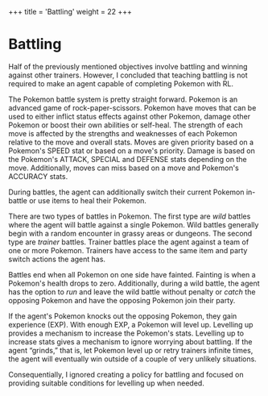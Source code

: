 +++
title = 'Battling'
weight = 22
+++

# Battling

Half of the previously mentioned objectives involve battling and winning against other trainers. However, I concluded that teaching battling is not required to make an agent capable of completing Pokemon with RL.

The Pokemon battle system is pretty straight forward. Pokemon is an advanced game of rock-paper-scissors. Pokemon have moves that can be used to either inflict status effects against other Pokemon, damage other Pokemon or boost their own abilities or self-heal. The strength of each move is affected by the strengths and weaknesses of each Pokemon relative to the move and overall stats. Moves are given priority based on a Pokemon's SPEED stat or based on a move's priority. Damage is based on the Pokemon's ATTACK, SPECIAL and DEFENSE stats depending on the move. Additionally, moves can miss based on a move and Pokemon's ACCURACY stats. 

During battles, the agent can additionally switch their current Pokemon in-battle or use items to heal their Pokemon.

There are two types of battles in Pokemon. The first type are *wild* battles where the agent will battle against a single Pokemon. Wild battles generally begin with a random encounter in grassy areas or dungeons. The second type are *trainer* battles. Trainer battles place the agent against a team of one or more Pokemon. Trainers have access to the same item and party switch actions the agent has.

Battles end when all Pokemon on one side have fainted. Fainting is when a Pokemon's health drops to zero. Additionally, during a wild battle, the agent has the option to *run* and leave the wild battle without penalty or *catch* the opposing Pokemon and have the opposing Pokemon join their party.

If the agent's Pokemon knocks out the opposing Pokemon, they gain experience (EXP). With enough EXP, a Pokemon will level up. Levelling up provides a mechanism to increase the Pokemon's stats. Levelling up to increase stats gives a mechanism to ignore worrying about battling. If the agent “grinds,” that is, let Pokemon level up or retry trainers infinite times, the agent will eventually win outside of a couple of very unlikely situations. 

Consequentially, I ignored creating a policy for battling and focused on providing suitable conditions for levelling up when needed.